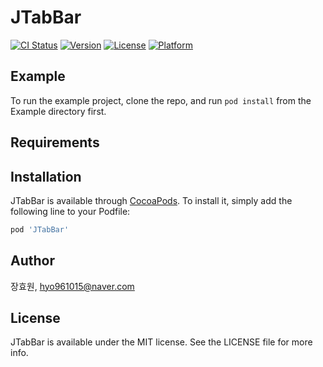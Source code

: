 # JTabBar

[![CI Status](https://img.shields.io/travis/장효원/JTabBar.svg?style=flat)](https://travis-ci.org/장효원/JTabBar)
[![Version](https://img.shields.io/cocoapods/v/JTabBar.svg?style=flat)](https://cocoapods.org/pods/JTabBar)
[![License](https://img.shields.io/cocoapods/l/JTabBar.svg?style=flat)](https://cocoapods.org/pods/JTabBar)
[![Platform](https://img.shields.io/cocoapods/p/JTabBar.svg?style=flat)](https://cocoapods.org/pods/JTabBar)

## Example

To run the example project, clone the repo, and run `pod install` from the Example directory first.

## Requirements

## Installation

JTabBar is available through [CocoaPods](https://cocoapods.org). To install
it, simply add the following line to your Podfile:

```ruby
pod 'JTabBar'
```

## Author

장효원, hyo961015@naver.com

## License

JTabBar is available under the MIT license. See the LICENSE file for more info.
